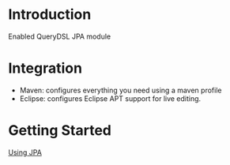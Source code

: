 # Introduction
Enabled QueryDSL JPA module

# Integration
 * Maven: configures everything you need using a maven profile
 * Eclipse: configures Eclipse APT support for live editing.

# Getting Started
[Using JPA](http://www.querydsl.com/static/querydsl/2.1.0/reference/html/ch02s02.html)
